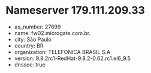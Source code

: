 # Nameserver 179.111.209.33

* as_number: 27699
* name: fw02.microgate.com.br.
* city: São Paulo
* country: BR
* organization: TELEFONICA BRASIL S.A
* version: 9.8.2rc1-RedHat-9.8.2-0.62.rc1.el6_9.5
* dnssec: true

